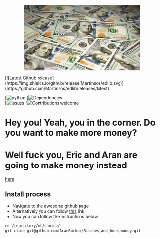 <p align="center"><img width=75% src="https://github.com/AranBorkum/Bitches_and_hoes_money/blob/master/dollar.png"></p>
[![Latest Github release](https://img.shields.io/github/release/Martinsos/edlib.svg)](https://github.com/Martinsos/edlib/releases/latest)

[![python](https://img.shields.io/badge/python-2.7.1-brightgreen.svg) 
[![Dependencies](https://img.shields.io/badge/dependencies-standard-brightgreen.svg)  
[![issues](https://img.shields.io/badge/issues-lack_of_money-orange.svg) 
[![Contributions welcome](https://img.shields.io/badge/contributions-in_money_form-brightgreen.svg)

# Hey you! Yeah, you in the corner. Do you want to make more money?
# Well fuck you, Eric and Aran are going to make money instead

[here](http://github.com)

## Install process
  - Navigate to the awesome github page
  - Alternatively you can follow [this](https://github.com/AranBorkum/Bitches_and_hoes_money) link
  - Now you can follow the instructions below
```
cd /repository/of/choice/
git clone git@github.com:AranBorkum/Bitches_and_hoes_money.git
```
